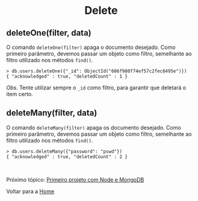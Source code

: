 <h1 align="center" id="delete">Delete</h1>

<h2>deleteOne(filter, data)</h2>

O comando `deleteOne(filter)` apaga o documento desejado. Como primeiro parâmetro, devemos passar um objeto como filtro, semelhante ao filtro utilizado nos métodos `find()`.

```
> db.users.deleteOne({"_id": ObjectId("606f980f74ef57c2fec8495e")})
{ "acknowledged" : true, "deletedCount" : 1 }
```

*Obs.* Tente utilizar sempre o `_id` como filtro, para garantir que deletará o item certo.

<h2>deleteMany(filter, data)</h2>

O comando `deleteMany(filter)` apaga os documento desejado. Como primeiro parâmetro, devemos passar um objeto como filtro, semelhante ao filtro utilizado nos métodos `find()`.

```
> db.users.deleteMany({"password": "pswd"})
{ "acknowledged" : true, "deletedCount" : 2 }
```

<br/>

Próximo tópico: <a href="4-primeiro-projeto.md#primeiro-projeto">Primeiro projeto com Node e MongoDB</a>

Voltar para a <a href="../README.md#readme">Home</a>
